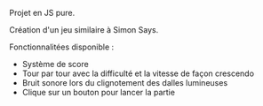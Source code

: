 Projet en JS pure. 

Création d'un jeu similaire à Simon Says.

Fonctionnalitées disponible :

- Système de score
- Tour par tour avec la difficulté et la vitesse de façon crescendo
- Bruit sonore lors du clignotement des dalles lumineuses
- Clique sur un bouton pour lancer la partie
